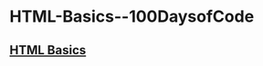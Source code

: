 # HTML-Basics--100DaysofCode

## [HTML Basics](https://lanre-waju.github.io/HTML-Basics--100DaysofCode/)

